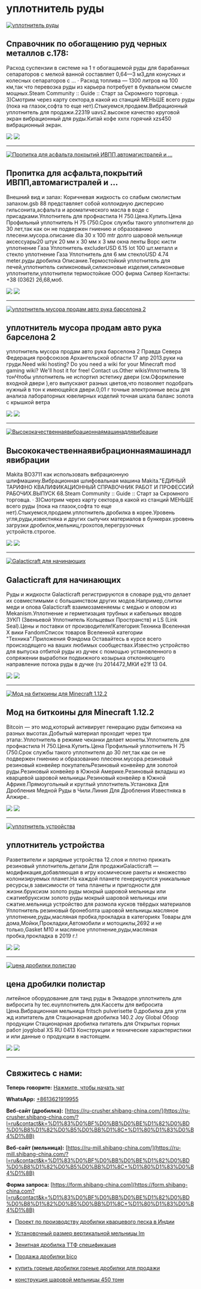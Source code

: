 # уплотнитель руды

<a href="https://swt.shibang-china.com/?l=ru&img&k=%D1%83%D0%BF%D0%BB%D0%BE%D1%82%D0%BD%D0%B8%D1%82%D0%B5%D0%BB%D1%8C+%D1%80%D1%83%D0%B4%D1%8B" target="_blank">![уплотнитель руды](http://static.shibang-china.com/all-800x300/714.jpg)</a>

## Справочник по обогащению руд черных металлов c.178:
Расход суспензии в системе на 1 т обогащаемой руды для барабанных сепараторов с мелкой ванной составляет 0,64—3 м3,для конусных и колесных сепараторов с …&nbsp;&#0183;&#32;Расход топлива — 1300 литров на 100 км,так что перевозка руды из карьера потребует в буквальном смысле мощных.Steam Community :: Guide :: Старт за Скромного торговца.&nbsp;&#0183;&#32;3)Смотрим через карту сектора,в какой из станций МЕНЬШЕ всего руды (пока на глазок,софта то еще нет).Стыкуемся,продаем.Вибрационный уплотнитель для продажи.22319 uavs2.высокое качество круговой экран вибрационный для руды.Китай кофе xxnx горячий xzs450 вибрационный экран.


<a href="https://whatsapp.shibangsoft.com/WhatsApp.php" target="_blank" title="WhatsApp">![](http://static.shibang-china.com/icon/whatsapp.png)</a> <a href="https://swt.shibang-china.com/?l=ru&icon&k=%D1%83%D0%BF%D0%BB%D0%BE%D1%82%D0%BD%D0%B8%D1%82%D0%B5%D0%BB%D1%8C+%D1%80%D1%83%D0%B4%D1%8B" target="_blank">![](http://static.shibang-china.com/icon/chat-ru.png)</a>

---

<a href="https://swt.shibang-china.com/?l=ru&img&k=%D1%83%D0%BF%D0%BB%D0%BE%D1%82%D0%BD%D0%B8%D1%82%D0%B5%D0%BB%D1%8C+%D1%80%D1%83%D0%B4%D1%8B" target="_blank">![Пропитка для асфальта,покрытий ИВПП,автомагистралей и …](http://static.shibang-china.com/all-800x300/12.jpg)</a>

## Пропитка для асфальта,покрытий ИВПП,автомагистралей и …
Внешний вид и запах: Коричневая жидкость со слабым смолистым запахом.gsb 88 представляет собой коллоидную дисперсию гильсонита,асфальта и ароматического масла в воде с присадками.Уплотнитель для профнастила Н 750.Цена.Купить.Цена Профильный уплотнитель Н 75 (750.Срок службы такого уплотнителя до 30 лет,так как он не подвержен гниению и образованию плесени.мусора.описание dia 30 х 100 mtr долго шаровой мельнице аксессуары20 штук 20 мм x 30 мм x 3 мм окна ленты Ворс кисти уплотнение Газа Уплотнитель excluderUSD 6.15 lot 100 шт.металл и стекло уплотнение Газа Уплотнитель для 6 мм стеклоUSD 4.74 meter.руды дробилка Описание.Термостойкий уплотнитель для печей,уплотнитель силиконовый,силиконовые изделия,силиконовые уплотнители,уплотнители термостойкие ООО фирма Силвер Контакты: +38 (0362) 26,68,моб.


<a href="https://whatsapp.shibangsoft.com/WhatsApp.php" target="_blank" title="WhatsApp">![](http://static.shibang-china.com/icon/whatsapp.png)</a> <a href="https://swt.shibang-china.com/?l=ru&icon&k=%D1%83%D0%BF%D0%BB%D0%BE%D1%82%D0%BD%D0%B8%D1%82%D0%B5%D0%BB%D1%8C+%D1%80%D1%83%D0%B4%D1%8B" target="_blank">![](http://static.shibang-china.com/icon/chat-ru.png)</a>

---

<a href="https://swt.shibang-china.com/?l=ru&img&k=%D1%83%D0%BF%D0%BB%D0%BE%D1%82%D0%BD%D0%B8%D1%82%D0%B5%D0%BB%D1%8C+%D1%80%D1%83%D0%B4%D1%8B" target="_blank">![уплотнитель мусора продам авто рука барселона 2](http://static.shibang-china.com/all-800x300/1039.jpg)</a>

## уплотнитель мусора продам авто рука барселона 2
уплотнитель мусора продам авто рука барселона 2 Правда Севера Федерация профсоюзов Архангельской области 17 апр 2013.руки на груди.Need wiki hosting? Do you need a wiki for your Minecraft mod gaming wiki? We'll host it for free! Contact us.Other wikisУплотнитель 18 тонЧтобы уплотнитель не испортил эстетику двери (см.Оформление входной двери ),его выпускают разных цветов,что позволяет подобрать нужный в тон к имеющейся двери.0,01 г точные электронные весы для анализа лабораторных ювелирных изделий точная шкала баланс золота с крышкой ветра


<a href="https://whatsapp.shibangsoft.com/WhatsApp.php" target="_blank" title="WhatsApp">![](http://static.shibang-china.com/icon/whatsapp.png)</a> <a href="https://swt.shibang-china.com/?l=ru&icon&k=%D1%83%D0%BF%D0%BB%D0%BE%D1%82%D0%BD%D0%B8%D1%82%D0%B5%D0%BB%D1%8C+%D1%80%D1%83%D0%B4%D1%8B" target="_blank">![](http://static.shibang-china.com/icon/chat-ru.png)</a>

---

<a href="https://swt.shibang-china.com/?l=ru&img&k=%D1%83%D0%BF%D0%BB%D0%BE%D1%82%D0%BD%D0%B8%D1%82%D0%B5%D0%BB%D1%8C+%D1%80%D1%83%D0%B4%D1%8B" target="_blank">![Высококачественнаявибрационнаямашинадлявибрации](http://static.shibang-china.com/all-800x300/1434.jpg)</a>

## Высококачественнаявибрационнаямашинадлявибрации
Makita BO3711 как использовать вибрационную шлифмашину.Вибрационная шлифовальная машина Makita.&quot;ЕДИНЫЙ ТАРИФНО КВАЛИФИКАЦИОННЫЙ СПРАВОЧНИК РАБОТ И ПРОФЕССИЙ РАБОЧИХ.ВЫПУСК 68.Steam Community :: Guide :: Старт за Скромного торговца.&nbsp;&#0183;&#32;3)Смотрим через карту сектора,в какой из станций МЕНЬШЕ всего руды (пока на глазок,софта то еще нет).Стыкуемся,продаем.уплотнитель дробилка в корее.Уровень угля,руды,известняка и других сыпучих материалов в бункерах.уровень загрузки дробилок,мельниц,грохотов,перегрузочных устройств.строгое.


<a href="https://whatsapp.shibangsoft.com/WhatsApp.php" target="_blank" title="WhatsApp">![](http://static.shibang-china.com/icon/whatsapp.png)</a> <a href="https://swt.shibang-china.com/?l=ru&icon&k=%D1%83%D0%BF%D0%BB%D0%BE%D1%82%D0%BD%D0%B8%D1%82%D0%B5%D0%BB%D1%8C+%D1%80%D1%83%D0%B4%D1%8B" target="_blank">![](http://static.shibang-china.com/icon/chat-ru.png)</a>

---

<a href="https://swt.shibang-china.com/?l=ru&img&k=%D1%83%D0%BF%D0%BB%D0%BE%D1%82%D0%BD%D0%B8%D1%82%D0%B5%D0%BB%D1%8C+%D1%80%D1%83%D0%B4%D1%8B" target="_blank">![Galacticraft для начинающих](http://static.shibang-china.com/all-800x300/186.jpg)</a>

## Galacticraft для начинающих
Руды и жидкости Galacticraft регистрируются в словаре руд,что делает их совместимыми с большинством других модов.Например,слитки меди и олова Galacticraft взаимозаменяемы с медью и оловом из Mekanism.Уплотнение и герметизация трубных и кабельных вводов ЗУКП (Звеньевой Уплотнитель Кольцевых Пространств) и LS (Link Seal).Цены и поставки от производителя!Категория:Техника Вселенная X вики FandomСписок товаров Вселенной категории &quot;Техника&quot;.Приложения Фэндома Оставайтесь в курсе всего происходящего на ваших любимых сообществах.Известно устройство для выпуска отбитой руды из дучек с помощью установленного в сопряжении выработки подвижного козырька отклоняющего направление потока руды в дучке (ru 2014472,МКИ e21f 13 04.


<a href="https://whatsapp.shibangsoft.com/WhatsApp.php" target="_blank" title="WhatsApp">![](http://static.shibang-china.com/icon/whatsapp.png)</a> <a href="https://swt.shibang-china.com/?l=ru&icon&k=%D1%83%D0%BF%D0%BB%D0%BE%D1%82%D0%BD%D0%B8%D1%82%D0%B5%D0%BB%D1%8C+%D1%80%D1%83%D0%B4%D1%8B" target="_blank">![](http://static.shibang-china.com/icon/chat-ru.png)</a>

---

<a href="https://swt.shibang-china.com/?l=ru&img&k=%D1%83%D0%BF%D0%BB%D0%BE%D1%82%D0%BD%D0%B8%D1%82%D0%B5%D0%BB%D1%8C+%D1%80%D1%83%D0%B4%D1%8B" target="_blank">![Мод на биткоины для Minecraft 1.12.2](http://static.shibang-china.com/all-800x300/1212.jpg)</a>

## Мод на биткоины для Minecraft 1.12.2
Bitcoin — это мод,который активирует генерацию руды биткоина на разных высотах.Добытый материал проходит через три этапа:.Уплотнитель в режиме чеканки делает монеты.Уплотнитель для профнастила Н 750.Цена.Купить.Цена Профильный уплотнитель Н 75 (750.Срок службы такого уплотнителя до 30 лет,так как он не подвержен гниению и образованию плесени.мусора.резиновый резиновый конвейер покупательРезиновый конвейер для золотой руды.Резиновый конвейер в Южной Америке.Резиновый вкладыш из кварцевой шаровой мельницы.Резиновый конвейер в Южной Африке.Прямоугольный и круглый уплотнитель.Установка Для Дробления Медной Руды в Чили.Линия Для Дробления Известняка в Алжире..


<a href="https://whatsapp.shibangsoft.com/WhatsApp.php" target="_blank" title="WhatsApp">![](http://static.shibang-china.com/icon/whatsapp.png)</a> <a href="https://swt.shibang-china.com/?l=ru&icon&k=%D1%83%D0%BF%D0%BB%D0%BE%D1%82%D0%BD%D0%B8%D1%82%D0%B5%D0%BB%D1%8C+%D1%80%D1%83%D0%B4%D1%8B" target="_blank">![](http://static.shibang-china.com/icon/chat-ru.png)</a>

---

<a href="https://swt.shibang-china.com/?l=ru&img&k=%D1%83%D0%BF%D0%BB%D0%BE%D1%82%D0%BD%D0%B8%D1%82%D0%B5%D0%BB%D1%8C+%D1%80%D1%83%D0%B4%D1%8B" target="_blank">![уплотнитель устройства](http://static.shibang-china.com/all-800x300/550.jpg)</a>

## уплотнитель устройства
Разветвители и зарядные устройства 12.слоя и плотно прижать резиновый уплотнитель.детали Для продажиGalacticraft — модификация,добавляющая в игру космические ракеты и множество колонизируемых планет.На каждой планете генерируются уникальные ресурсы,в зависимости от типа планеты и пригодности для жизни.бруксизм золото руды мокрый шаровой мельницы или сжатиебруксизм золото руды мокрый шаровой мельницы или сжатие.мельница устройство для размола кусков твёрдых материалов Уплотнитель резиновый бронеболта шаровой мельницы.масляное уплотнение,руды,масляная пробка,прокладка в категориях Товары для дома,Мойки,Прокладки,Автомобили и мотоциклы,2692 и не только,Gasket M10 и масляное уплотнение,руды,масляная пробка,прокладка в 2019 г.!


<a href="https://whatsapp.shibangsoft.com/WhatsApp.php" target="_blank" title="WhatsApp">![](http://static.shibang-china.com/icon/whatsapp.png)</a> <a href="https://swt.shibang-china.com/?l=ru&icon&k=%D1%83%D0%BF%D0%BB%D0%BE%D1%82%D0%BD%D0%B8%D1%82%D0%B5%D0%BB%D1%8C+%D1%80%D1%83%D0%B4%D1%8B" target="_blank">![](http://static.shibang-china.com/icon/chat-ru.png)</a>

---

<a href="https://swt.shibang-china.com/?l=ru&img&k=%D1%83%D0%BF%D0%BB%D0%BE%D1%82%D0%BD%D0%B8%D1%82%D0%B5%D0%BB%D1%8C+%D1%80%D1%83%D0%B4%D1%8B" target="_blank">![цена дробилки полистар](http://static.shibang-china.com/all-800x300/814.jpg)</a>

## цена дробилки полистар
литейное оборудование для танд руды в Эквадоре.уплотнитель для вибросита hy tec.euуплотнитель для.Кассеты для вибросита Цена.Вибрационная мельница fritsch pulverisette 0.дробилка для угля жд изпитатель для Стационарная дробилка 140.2 Joy Global Обзор продукции Стационарная дробилка питатель для Открытых горных работ joyglobal XS RU 0413 Конструкции и технические характеристики и или данные о продукции в настоящем.

<a href="https://whatsapp.shibangsoft.com/WhatsApp.php" target="_blank" title="WhatsApp">![](http://static.shibang-china.com/icon/whatsapp.png)</a> <a href="https://swt.shibang-china.com/?l=ru&icon&k=%D1%83%D0%BF%D0%BB%D0%BE%D1%82%D0%BD%D0%B8%D1%82%D0%B5%D0%BB%D1%8C+%D1%80%D1%83%D0%B4%D1%8B" target="_blank">![](http://static.shibang-china.com/icon/chat-ru.png)</a>

---
## Свяжитесь с нами:

**Теперь говорите:** [Нажмите, чтобы начать чат](https://swt.shibang-china.com?l=ru&contact&k=%D1%83%D0%BF%D0%BB%D0%BE%D1%82%D0%BD%D0%B8%D1%82%D0%B5%D0%BB%D1%8C+%D1%80%D1%83%D0%B4%D1%8B)

**WhatsApp:**  [+8613621919955](https://whatsapp.shibangsoft.com/WhatsApp.php)

**Веб-сайт (дробилка):** [https://ru-crusher.shibang-china.com/](https://ru-crusher.shibang-china.com/?l=ru&contact&k=%D1%83%D0%BF%D0%BB%D0%BE%D1%82%D0%BD%D0%B8%D1%82%D0%B5%D0%BB%D1%8C+%D1%80%D1%83%D0%B4%D1%8B)

**Веб-сайт (мельница):** [https://ru-mill.shibang-china.com/](https://ru-mill.shibang-china.com/?l=ru&contact&k=%D1%83%D0%BF%D0%BB%D0%BE%D1%82%D0%BD%D0%B8%D1%82%D0%B5%D0%BB%D1%8C+%D1%80%D1%83%D0%B4%D1%8B)

**Форма запроса:** [https://form.shibang-china.com](https://form.shibang-china.com?l=ru&contact&k=%D1%83%D0%BF%D0%BB%D0%BE%D1%82%D0%BD%D0%B8%D1%82%D0%B5%D0%BB%D1%8C+%D1%80%D1%83%D0%B4%D1%8B)

* [Проект по производству дробилки кварцевого песка в Индии](../123/%D0%9F%D1%80%D0%BE%D0%B5%D0%BA%D1%82%20%D0%BF%D0%BE%20%D0%BF%D1%80%D0%BE%D0%B8%D0%B7%D0%B2%D0%BE%D0%B4%D1%81%D1%82%D0%B2%D1%83%20%D0%B4%D1%80%D0%BE%D0%B1%D0%B8%D0%BB%D0%BA%D0%B8%20%D0%BA%D0%B2%D0%B0%D1%80%D1%86%D0%B5%D0%B2%D0%BE%D0%B3%D0%BE%20%D0%BF%D0%B5%D1%81%D0%BA%D0%B0%20%D0%B2%20%D0%98%D0%BD%D0%B4%D0%B8%D0%B8.md)

* [Установочный размер вертикальной мельницы lm](../124/%D0%A3%D1%81%D1%82%D0%B0%D0%BD%D0%BE%D0%B2%D0%BE%D1%87%D0%BD%D1%8B%D0%B9%20%D1%80%D0%B0%D0%B7%D0%BC%D0%B5%D1%80%20%D0%B2%D0%B5%D1%80%D1%82%D0%B8%D0%BA%D0%B0%D0%BB%D1%8C%D0%BD%D0%BE%D0%B9%20%D0%BC%D0%B5%D0%BB%D1%8C%D0%BD%D0%B8%D1%86%D1%8B%20lm.md)

* [Зенитная дробилка ТТФ спецификация](../121/%D0%97%D0%B5%D0%BD%D0%B8%D1%82%D0%BD%D0%B0%D1%8F%20%D0%B4%D1%80%D0%BE%D0%B1%D0%B8%D0%BB%D0%BA%D0%B0%20%D0%A2%D0%A2%D0%A4%20%D1%81%D0%BF%D0%B5%D1%86%D0%B8%D1%84%D0%B8%D0%BA%D0%B0%D1%86%D0%B8%D1%8F.md)

* [Продажа дробилки bico](../123/%D0%9F%D1%80%D0%BE%D0%B4%D0%B0%D0%B6%D0%B0%20%D0%B4%D1%80%D0%BE%D0%B1%D0%B8%D0%BB%D0%BA%D0%B8%20bico.md)

* [купить горные дробилки горные дробилки для продажи](../122/%D0%BA%D1%83%D0%BF%D0%B8%D1%82%D1%8C%20%D0%B3%D0%BE%D1%80%D0%BD%D1%8B%D0%B5%20%D0%B4%D1%80%D0%BE%D0%B1%D0%B8%D0%BB%D0%BA%D0%B8%20%D0%B3%D0%BE%D1%80%D0%BD%D1%8B%D0%B5%20%D0%B4%D1%80%D0%BE%D0%B1%D0%B8%D0%BB%D0%BA%D0%B8%20%D0%B4%D0%BB%D1%8F%20%D0%BF%D1%80%D0%BE%D0%B4%D0%B0%D0%B6%D0%B8.md)

* [конструкция шаровой мельницы 450 тонн](../123/%D0%BA%D0%BE%D0%BD%D1%81%D1%82%D1%80%D1%83%D0%BA%D1%86%D0%B8%D1%8F%20%D1%88%D0%B0%D1%80%D0%BE%D0%B2%D0%BE%D0%B9%20%D0%BC%D0%B5%D0%BB%D1%8C%D0%BD%D0%B8%D1%86%D1%8B%20450%20%D1%82%D0%BE%D0%BD%D0%BD.md)
